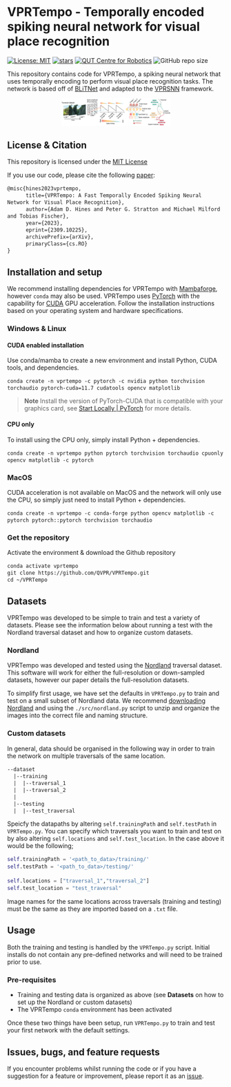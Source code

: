 # VPRTempo - Temporally encoded spiking neural network for visual place recognition
[![License: MIT](https://img.shields.io/badge/License-MIT-yellow.svg?style=flat-square)](https://creativecommons.org/licenses/by-nc-sa/4.0/)
[![stars](https://img.shields.io/github/stars/QVPR/VPRTempo.svg?style=flat-square)](https://github.com/QVPR/VPRTempo/stargazers)
[![QUT Centre for Robotics](https://img.shields.io/badge/collection-QUT%20Robotics-%23043d71?style=flat-square)](https://qcr.ai)
![GitHub repo size](https://img.shields.io/github/repo-size/QVPR/VPRTempo.svg?style=flat-square)

This repository contains code for VPRTempo, a spiking neural network that uses temporally encoding to perform visual place recognition tasks. The network is based off of [BLiTNet](https://arxiv.org/pdf/2208.01204.pdf) and adapted to the [VPRSNN](https://github.com/QVPR/VPRSNN) framework. 

<p style="width: 50%; display: block; margin-left: auto; margin-right: auto">
  <img src="./assets/github_image.png" alt="VPRTempo method diagram"/>
</p>

## License & Citation
This repository is licensed under the [MIT License](./LICENSE)

If you use our code, please cite the following [paper](https://arxiv.org/abs/2309.10225):
```
@misc{hines2023vprtempo,
      title={VPRTempo: A Fast Temporally Encoded Spiking Neural Network for Visual Place Recognition}, 
      author={Adam D. Hines and Peter G. Stratton and Michael Milford and Tobias Fischer},
      year={2023},
      eprint={2309.10225},
      archivePrefix={arXiv},
      primaryClass={cs.RO}
}
```
## Installation and setup
We recommend installing dependencies for VPRTempo with [Mambaforge](https://mamba.readthedocs.io/en/latest/installation.html), however `conda` may also be used. VPRTempo uses [PyTorch](https://pytorch.org/) with the capability for [CUDA](https://developer.nvidia.com/cuda-toolkit) GPU acceleration. Follow the installation instructions based on your operating system and hardware specifications.

### Windows & Linux
#### CUDA enabled installation
Use conda/mamba to create a new environment and install Python, CUDA tools, and dependencies.

```console
conda create -n vprtempo -c pytorch -c nvidia python torchvision torchaudio pytorch-cuda=11.7 cudatools opencv matplotlib
```
> **Note**
> Install the version of PyTorch-CUDA that is compatible with your graphics card, see [Start Locally | PyTorch](https://pytorch.org/get-started/locally/) for more details.

#### CPU only
To install using the CPU only, simply install Python + dependencies.
```console
conda create -n vprtempo python pytorch torchvision torchaudio cpuonly opencv matplotlib -c pytorch
```
### MacOS
CUDA acceleration is not available on MacOS and the network will only use the CPU, so simply just need to install Python + dependencies.
```console
conda create -n vprtempo -c conda-forge python opencv matplotlib -c pytorch pytorch::pytorch torchvision torchaudio
```

### Get the repository
Activate the environment & download the Github repository
```console
conda activate vprtempo
git clone https://github.com/QVPR/VPRTempo.git
cd ~/VPRTempo
```

## Datasets
VPRTempo was developed to be simple to train and test a variety of datasets. Please see the information below about running a test with the Nordland traversal dataset and how to organize custom datasets.

### Nordland
VPRTempo was developed and tested using the [Nordland](https://webdiis.unizar.es/~jmfacil/pr-nordland/#download-dataset) traversal dataset. This software will work for either the full-resolution or down-sampled datasets, however our paper details the full-resolution datasets. 

To simplify first usage, we have set the defaults in `VPRTempo.py` to train and test on a small subset of Nordland data. We recommend [downloading Nordland](https://webdiis.unizar.es/~jmfacil/pr-nordland/#download-dataset) and using the `./src/nordland.py` script to unzip and organize the images into the correct file and naming structure.

### Custom datasets
In general, data should be organised in the following way in order to train the network on multiple traversals of the same location.

```
--dataset
  |--training
  |  |--traversal_1
  |  |--traversal_2
  |
  |--testing
  |  |--test_traversal
```
Speicfy the datapaths by altering `self.trainingPath` and `self.testPath` in `VPRTempo.py`. You can specify which traversals you want to train and test on by also altering `self.locations` and `self.test_location`. In the case above it would be the following; 

```python
self.trainingPath = '<path_to_data>/training/'
self.testPath = '<path_to_data>/testing/'

self.locations = ["traversal_1","traversal_2"]
self.test_location = "test_traversal"
```

Image names for the same locations across traversals (training and testing) must be the same as they are imported based on a `.txt` file. 

## Usage
Both the training and testing is handled by the `VPRTempo.py` script. Initial installs do not contain any pre-defined networks and will need to be trained prior to use.
### Pre-requisites
* Training and testing data is organized as above (see **Datasets** on how to set up the Nordland or custom datasets)
* The VPRTempo `conda` environment has been activated

Once these two things have been setup, run `VPRTempo.py` to train and test your first network with the default settings. 

## Issues, bugs, and feature requests
If you encounter problems whilst running the code or if you have a suggestion for a feature or improvement, please report it as an [issue](https://github.com/QVPR/VPRTempo/issues).
